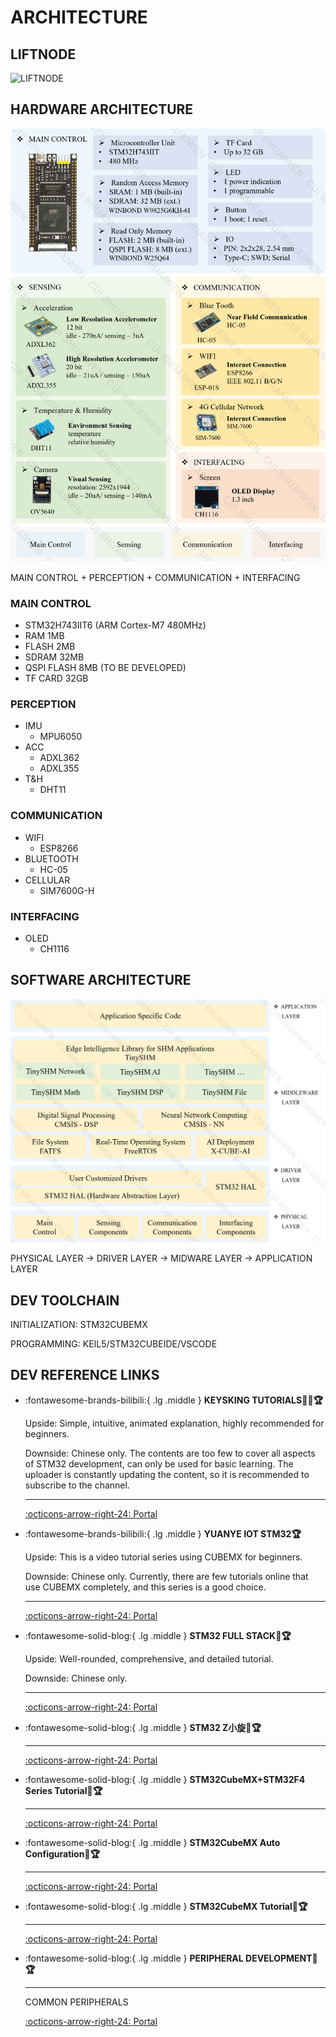 # ARCHITECTURE

## LIFTNODE

![LIFTNODE](LIFTNODE.jpg)

## HARDWARE ARCHITECTURE

![Hardware Architecture](hw.png)

MAIN CONTROL + PERCEPTION + COMMUNICATION + INTERFACING

### MAIN CONTROL

- STM32H743IIT6 (ARM Cortex-M7 480MHz)
- RAM 1MB
- FLASH 2MB
- SDRAM 32MB
- QSPI FLASH 8MB (TO BE DEVELOPED)
- TF CARD 32GB

### PERCEPTION

- IMU
    - MPU6050
- ACC
    - ADXL362
    - ADXL355
- T&H
    - DHT11

### COMMUNICATION
- WIFI
    - ESP8266
- BLUETOOTH
    - HC-05
- CELLULAR
    - SIM7600G-H

### INTERFACING
- OLED
    - CH1116

## SOFTWARE ARCHITECTURE

![Software Architecture](sw.png)

PHYSICAL LAYER -> DRIVER LAYER -> MIDWARE LAYER -> APPLICATION LAYER

## DEV TOOLCHAIN

INITIALIZATION: STM32CUBEMX

PROGRAMMING: KEIL5/STM32CUBEIDE/VSCODE


## DEV REFERENCE LINKS

<div class="grid cards" markdown>

-   :fontawesome-brands-bilibili:{ .lg .middle } __KEYSKING TUTORIALS🎯✅🏆__

    Upside: Simple, intuitive, animated explanation, highly recommended for beginners.

    Downside: Chinese only. The contents are too few to cover all aspects of STM32 development, can only be used for basic learning. The uploader is constantly updating the content, so it is recommended to subscribe to the channel.

    ---

    [:octicons-arrow-right-24: <a href="https://www.bilibili.com/video/BV12v4y1y7uV/?spm_id_from=333.788&vd_source=5a427660f0337fedc22d4803661d493f" target="_blank"> Portal </a>](#)

</div>

<div class="grid cards" markdown>

-   :fontawesome-brands-bilibili:{ .lg .middle } __YUANYE IOT STM32🏆__

    Upside: This is a video tutorial series using CUBEMX for beginners. 

    Downside: Chinese only. Currently, there are few tutorials online that use CUBEMX completely, and this series is a good choice.

    ---

    [:octicons-arrow-right-24: <a href="https://space.bilibili.com/1341140649/channel/series" target="_blank"> Portal </a>](#)

</div>

<div class="grid cards" markdown>

-   :fontawesome-solid-blog:{ .lg .middle } __STM32 FULL STACK🎯🏆__

    Upside: Well-rounded, comprehensive, and detailed tutorial.

    Downside: Chinese only. 

    ---

    [:octicons-arrow-right-24: <a href="https://blog.csdn.net/Mculover666/article/details/126943245" target="_blank"> Portal </a>](#)

-   :fontawesome-solid-blog:{ .lg .middle } __STM32 Z小旋🎯🏆__

    ---

    [:octicons-arrow-right-24: <a href="https://blog.csdn.net/as480133937/category_9188655.html" target="_blank"> Portal </a>](#)

-   :fontawesome-solid-blog:{ .lg .middle } __STM32CubeMX+STM32F4 Series Tutorial🎯🏆__

    ---

    [:octicons-arrow-right-24: <a href="https://www.cnblogs.com/lc-guo/p/17937268" target="_blank"> Portal </a>](#)

-   :fontawesome-solid-blog:{ .lg .middle } __STM32CubeMX Auto Configuration🎯🏆__

    ---

    [:octicons-arrow-right-24: <a href="https://blog.csdn.net/weixin_42880082/category_12054555.html" target="_blank"> Portal </a>](#)

-   :fontawesome-solid-blog:{ .lg .middle } __STM32CubeMX Tutorial🎯🏆__

    ---

    [:octicons-arrow-right-24: <a href="https://leung-manwah.blog.csdn.net/category_10508589.html" target="_blank"> Portal </a>](#)

-   :fontawesome-solid-blog:{ .lg .middle } __PERIPHERAL DEVELOPMENT🎯🏆__

    ---

    COMMON PERIPHERALS

    [:octicons-arrow-right-24: <a href="https://blog.csdn.net/qq_45217381/category_12355452.html" target="_blank"> Portal </a>](#)

</div>